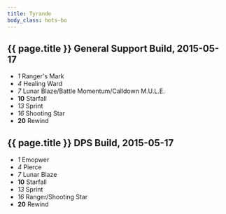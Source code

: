 ```yaml
---
title: Tyrande
body_class: hots-bo
---
```


## {{ page.title }} General Support Build, 2015-05-17

-   _1_  Ranger\'s Mark
-   _4_  Healing Ward
-   _7_  Lunar Blaze/Battle Momentum/Calldown M.U.L.E.
- __10__ Starfall
-  _13_  Sprint
-  _16_  Shooting Star
- __20__ Rewind

## {{ page.title }} DPS Build, 2015-05-17

-   _1_  Emopwer
-   _4_  Pierce
-   _7_  Lunar Blaze
- __10__ Starfall
-  _13_  Sprint
-  _16_  Ranger/Shooting Star
- __20__ Rewind
